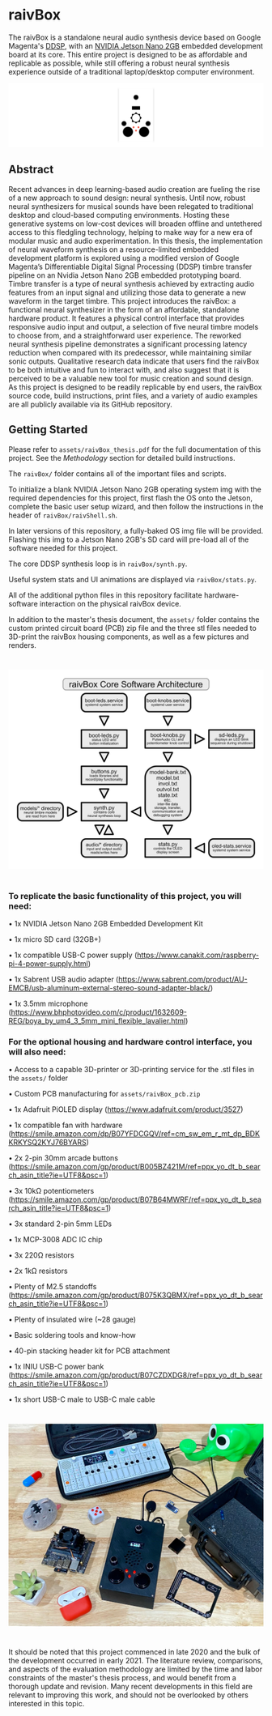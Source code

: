 # raivBox

The raivBox is a standalone neural audio synthesis device based on Google Magenta's [DDSP](https://github.com/magenta/ddsp), with an [NVIDIA Jetson Nano 2GB](https://www.nvidia.com/en-us/autonomous-machines/embedded-systems/jetson-nano/education-projects/) embedded development board at its core. This entire project is designed to be as affordable and replicable as possible, while still offering a robust neural synthesis experience outside of a traditional laptop/desktop computer environment.

![raivBox logo](https://github.com/jacktipper/raivBox/blob/main/assets/raivBox_logo.png)

## Abstract

Recent advances in deep learning-based audio creation are fueling the rise of a new approach to sound design: neural synthesis. Until now, robust neural synthesizers for musical sounds have been relegated to traditional desktop and cloud-based computing environments. Hosting these generative systems on low-cost devices will broaden offline and untethered access to this fledgling technology, helping to make way for a new era of modular music and audio experimentation. In this thesis, the implementation of neural waveform synthesis on a resource-limited embedded development platform is explored using a modified version of Google Magenta’s Differentiable Digital Signal Processing (DDSP) timbre transfer pipeline on an Nvidia Jetson Nano 2GB embedded prototyping board. Timbre transfer is a type of neural synthesis achieved by extracting audio features from an input signal and utilizing those data to generate a new waveform in the target timbre. This project introduces the raivBox: a functional neural synthesizer in the form of an affordable, standalone hardware product. It features a physical control interface that provides responsive audio input and output, a selection of five neural timbre models to choose from, and a straightforward user experience. The reworked neural synthesis pipeline demonstrates a significant processing latency reduction when compared with its predecessor, while maintaining similar sonic outputs. Qualitative research data indicate that users find the raivBox to be both intuitive and fun to interact with, and also suggest that it is perceived to be a valuable new tool for music creation and sound design. As this project is designed to be readily replicable by end users, the raivBox source code, build instructions, print files, and a variety of audio examples are all publicly available via its GitHub repository.

## Getting Started

Please refer to `assets/raivBox_thesis.pdf` for the full documentation of this project. See the *Methodology* section for detailed build instructions.

The `raivBox/` folder contains all of the important files and scripts.

To initialize a blank NVIDIA Jetson Nano 2GB operating system img with the required dependencies for this project, first flash the OS onto the Jetson, complete the basic user setup wizard, and then follow the instructions in the header of `raivBox/raivShell.sh`.

In later versions of this repository, a fully-baked OS img file will be provided. Flashing this img to a Jetson Nano 2GB's SD card will pre-load all of the software needed for this project.

The core DDSP synthesis loop is in `raivBox/synth.py`.

Useful system stats and UI animations are displayed via `raivBox/stats.py`.

All of the additional python files in this repository facilitate hardware-software interaction on the physical raivBox device.

In addition to the master's thesis document, the `assets/` folder contains the custom printed circuit board (PCB) zip file and the three stl files needed to 3D-print the raivBox housing components, as well as a few pictures and renders.

#

![raivBox software architecture](https://github.com/jacktipper/raivBox/blob/main/assets/raivBox_arch.png)

#

### To replicate the basic functionality of this project, you will need:

• 1x NVIDIA Jetson Nano 2GB Embedded Development Kit

• 1x micro SD card (32GB+)

• 1x compatible USB-C power supply (https://www.canakit.com/raspberry-pi-4-power-supply.html)

• 1x Sabrent USB audio adapter (https://www.sabrent.com/product/AU-EMCB/usb-aluminum-external-stereo-sound-adapter-black/)

• 1x 3.5mm microphone (https://www.bhphotovideo.com/c/product/1632609-REG/boya_by_um4_3_5mm_mini_flexible_lavalier.html)


### For the optional housing and hardware control interface, you will also need:

• Access to a capable 3D-printer or 3D-printing service for the .stl files in the `assets/` folder

• Custom PCB manufacturing for `assets/raivBox_pcb.zip`

• 1x Adafruit PiOLED display (https://www.adafruit.com/product/3527)

• 1x compatible fan with hardware (https://smile.amazon.com/dp/B07YFDCGQV/ref=cm_sw_em_r_mt_dp_BDKKRKYSQ2KYJ76BYARS)

• 2x 2-pin 30mm arcade buttons (https://smile.amazon.com/gp/product/B005BZ421M/ref=ppx_yo_dt_b_search_asin_title?ie=UTF8&psc=1)

• 3x 10kΩ potentiometers (https://smile.amazon.com/gp/product/B07B64MWRF/ref=ppx_yo_dt_b_search_asin_title?ie=UTF8&psc=1)

• 3x standard 2-pin 5mm LEDs

• 1x MCP-3008 ADC IC chip

• 3x 220Ω resistors

• 2x 1kΩ resistors

• Plenty of M2.5 standoffs (https://smile.amazon.com/gp/product/B075K3QBMX/ref=ppx_yo_dt_b_search_asin_title?ie=UTF8&psc=1)

• Plenty of insulated wire (~28 gauge)

• Basic soldering tools and know-how

• 40-pin stacking header kit for PCB attachment

• 1x INIU USB-C power bank (https://smile.amazon.com/gp/product/B07CZDXDG8/ref=ppx_yo_dt_b_search_asin_title?ie=UTF8&psc=1)

• 1x short USB-C male to USB-C male cable

#

![raivBox product](https://github.com/jacktipper/raivBox/blob/main/assets/raivBox_product.jpeg)

<!-- ![raivBox render](https://github.com/jacktipper/raivBox/blob/main/assets/raivBox_render.png) -->

#

It should be noted that this project commenced in late 2020 and the bulk of the development occurred in early 2021. The literature review, comparisons, and aspects of the evaluation methodology are limited by the time and labor constraints of the master's thesis process, and would benefit from a thorough update and revision. Many recent developments in this field are relevant to improving this work, and should not be overlooked by others interested in this topic.
